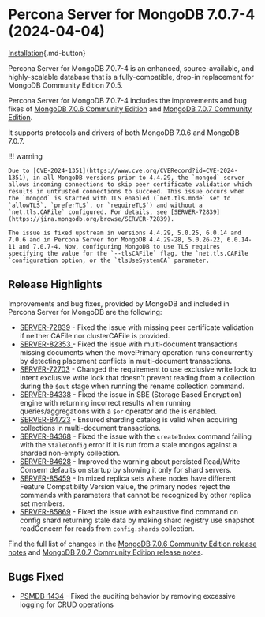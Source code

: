 # Percona Server for MongoDB 7.0.7-4 (2024-04-04) 

[Installation](../install/index.md){.md-button}

Percona Server for MongoDB 7.0.7-4 is an enhanced, source-available, and highly-scalable database that is a
fully-compatible, drop-in replacement for MongoDB Community Edition 7.0.5.

Percona Server for MongoDB 7.0.7-4 includes the improvements and bug fixes of [MongoDB 7.0.6 Community Edition](https://www.mongodb.com/docs/manual/release-notes/7.0/#7.0.6---feb-28--2024) and [MongoDB 7.0.7 Community Edition](https://www.mongodb.com/docs/manual/release-notes/7.0/#7.0.7---mar-18--2024).

It supports protocols and drivers of both MongoDB 7.0.6 and MongoDB 7.0.7.

!!! warning

    Due to [CVE-2024-1351](https://www.cve.org/CVERecord?id=CVE-2024-1351), in all MongoDB versions prior to 4.4.29, the `mongod` server allows incoming connections to skip peer certificate validation which results in untrusted connections to succeed. This issue occurs when the `mongod` is started with TLS enabled (`net.tls.mode` set to `allowTLS`, `preferTLS`, or `requireTLS`) and without a `net.tls.CAFile` configured. For details, see [SERVER-72839](https://jira.mongodb.org/browse/SERVER-72839).

    The issue is fixed upstream in versions 4.4.29, 5.0.25, 6.0.14 and 7.0.6 and in Percona Server for MongoDB 4.4.29-28, 5.0.26-22, 6.0.14-11 and 7.0.7-4. Now, configuring MongoDB to use TLS requires specifying the value for the `--tlsCAFile` flag, the `net.tls.CAFile `configuration option, or the `tlsUseSystemCA` parameter.

## Release Highlights

Improvements and bug fixes, provided by MongoDB and included in Percona Server for MongoDB are the following:

* [SERVER-72839](https://jira.mongodb.org/browse/SERVER-72839) - Fixed the issue with missing peer certificate validation if neither CAFile nor clusterCAFile is provided.
* [SERVER-82353 ](https://jira.mongodb.org/browse/SERVER-82353) - Fixed the issue with multi-document transactions missing documents when the movePrimary operation runs concurrently by detecting placement conflicts in multi-document transactions.
* [SERVER-72703](https://jira.mongodb.org/browse/SERVER-72703) - Changed the requirement to use exclusive write lock to intent exclusive write lock that doesn't prevent reading from a collection during the `$out` stage when running the rename collection command.
* [SERVER-84338](https://jira.mongodb.org/browse/SERVER-84338) - Fixed the issue in SBE (Storage Based Encryption) engine with returning incorrect results when running queries/aggregations with a `$or` operator and the is enabled.
* [SERVER-84723](https://jira.mongodb.org/browse/SERVER-84723) - Ensured sharding catalog is valid when acquiring collections in multi-document transactions.
* [SERVER-84368](https://jira.mongodb.org/browse/SERVER-84368) - Fixed the issue with the `createIndex` command failing with the `StaleConfig` error if it is run from a stale mongos against a sharded non-empty collection.
* [SERVER-84628](https://jira.mongodb.org/browse/SERVER-84628) - Improved the warning about persisted Read/Write Consern defaults on startup by showing it only for shard servers. 
* [SERVER-85459](https://jira.mongodb.org/browse/SERVER-85459) - In mixed replica sets where nodes have different Feature Compatibilty Version value, the primary nodes reject the commands with parameters that cannot be recognized by other replica set members.
* [SERVER-85869](https://jira.mongodb.org/browse/SERVER-85869) - Fixed the issue with exhaustive find command on config shard returning stale data by making shard registry use snapshot readConcern for reads from `config.shards` collection. 

Find the full list of changes in the [MongoDB 7.0.6 Community Edition release notes](https://www.mongodb.com/docs/manual/release-notes/7.0/#7.0.6---feb-28--2024) and [MongoDB 7.0.7 Community Edition release notes](https://www.mongodb.com/docs/manual/release-notes/7.0/#7.0.7---mar-18--2024).

## Bugs Fixed

* [PSMDB-1434](https://perconadev.atlassian.net/browse/PSMDB-1434) - Fixed the auditing behavior by removing excessive logging for CRUD operations